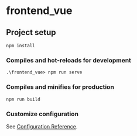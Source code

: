 # frontend_vue

## Project setup
```
npm install
```

### Compiles and hot-reloads for development
```
.\frontend_vue> npm run serve  
```

### Compiles and minifies for production
```
npm run build
```

### Customize configuration
See [Configuration Reference](https://cli.vuejs.org/config/).
